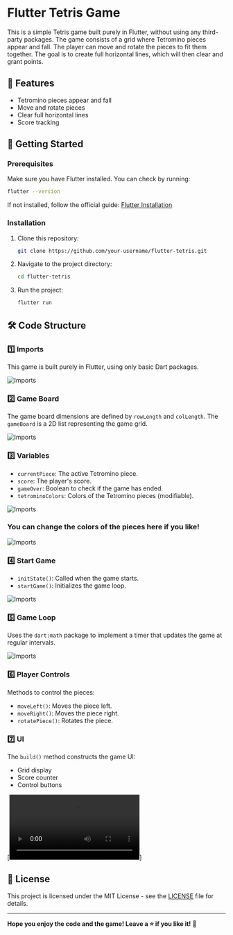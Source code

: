 # Flutter Tetris Game

This is a simple Tetris game built purely in Flutter, without using any third-party packages. The game consists of a grid where Tetromino pieces appear and fall. The player can move and rotate the pieces to fit them together. The goal is to create full horizontal lines, which will then clear and grant points.

## 📌 Features
- Tetromino pieces appear and fall
- Move and rotate pieces
- Clear full horizontal lines
- Score tracking

## 🚀 Getting Started

### Prerequisites
Make sure you have Flutter installed. You can check by running:
```sh
flutter --version
```
If not installed, follow the official guide: [Flutter Installation](https://flutter.dev/docs/get-started/install)

### Installation
1. Clone this repository:
   ```sh
   git clone https://github.com/your-username/flutter-tetris.git
   ```
2. Navigate to the project directory:
   ```sh
   cd flutter-tetris
   ```
3. Run the project:
   ```sh
   flutter run
   ```

## 🛠️ Code Structure

### 1️⃣ Imports
This game is built purely in Flutter, using only basic Dart packages.

![Imports](assets/code/imports.png)

### 2️⃣ Game Board
The game board dimensions are defined by `rowLength` and `colLength`. The `gameBoard` is a 2D list representing the game grid.

![Imports](assets/code/dimensions.png)

### 3️⃣ Variables
- `currentPiece`: The active Tetromino piece.
- `score`: The player's score.
- `gameOver`: Boolean to check if the game has ended.
- `tetrominoColors`: Colors of the Tetromino pieces (modifiable).

![Imports](assets/code/variables.png)

### You can change the colors of the pieces here if you like!

![Imports](assets/code/colors.png)

### 4️⃣ Start Game
- `initState()`: Called when the game starts.
- `startGame()`: Initializes the game loop.

![Imports](assets/code/start.png)

### 5️⃣ Game Loop
Uses the `dart:math` package to implement a timer that updates the game at regular intervals.

![Imports](assets/code/gameloop.png)

### 6️⃣ Player Controls
Methods to control the pieces:
- `moveLeft()`: Moves the piece left.
- `moveRight()`: Moves the piece right.
- `rotatePiece()`: Rotates the piece.

### 7️⃣ UI
The `build()` method constructs the game UI:
- Grid display
- Score counter
- Control buttons

[![gameplay](assets/code/Tetris.mp4)]

## 📜 License
This project is licensed under the MIT License - see the [LICENSE](LICENSE) file for details.

---

**Hope you enjoy the code and the game! Leave a ⭐ if you like it!** 🚀
